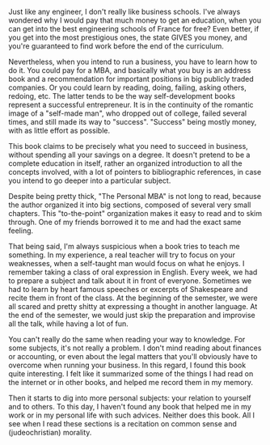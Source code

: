  Just like any engineer, I don't really like business schools. I've always wondered why I would pay that much money to get an education, when you can get into the best engineering schools of France for free? Even better, if you get into the most prestigious ones, the state GIVES you money, and you're guaranteed to find work before the end of the curriculum.

Nevertheless, when you intend to run a business, you have to learn how to do it. You could pay for a MBA, and basically what you buy is an address book and a recommendation for important positions in big publicly traded companies. Or you could learn by reading, doing, failing, asking others, redoing, etc.
The latter tends to be the way self-development books represent a successful entrepreneur. It is in the continuity of the romantic image of a "self-made man", who dropped out of college, failed several times, and still made its way to "success". "Success" being mostly money, with as little effort as possible.

This book claims to be precisely what you need to succeed in business, without spending all your savings on a degree. It doesn't pretend to be a complete education in itself, rather an organized introduction to all the concepts involved, with a lot of pointers to bibliographic references, in case you intend to go deeper into a particular subject.

Despite being pretty thick, "The Personal MBA" is not long to read, because the author organized it into big sections, composed of several very small chapters. This "to-the-point" organization makes it easy to read and to skim through. One of my friends borrowed it to me and had the exact same feeling.

That being said, I'm always suspicious when a book tries to teach me something. In my experience, a real teacher will try to focus on your weaknesses, when a self-taught man would focus on what he enjoys. I remember taking a class of oral expression in English. Every week, we had to prepare a subject and talk about it in front of everyone. Sometimes we had to learn by heart famous speeches or excerpts of Shakespeare and recite them in front of the class. At the beginning of the semester, we were all scared and pretty shitty at expressing a thought in another language. At the end of the semester, we would just skip the preparation and improvise all the talk, while having a lot of fun.

You can't really do the same when reading your way to knowledge. For some subjects, it's not really a problem. I don't mind reading about finances or accounting, or even about the legal matters that you'll obviously have to overcome when running your business. In this regard, I found this book quite interesting. I felt like it summarized some of the things I had read on the internet or in other books, and helped me record them in my memory.


Then it starts to dig into more personal subjects: your relation to yourself and to others. To this day, I haven't found any book that helped me in my work or in my personal life with such advices. Neither does this book. All I see when I read these sections is a recitation on common sense and (judeochristian) morality.

